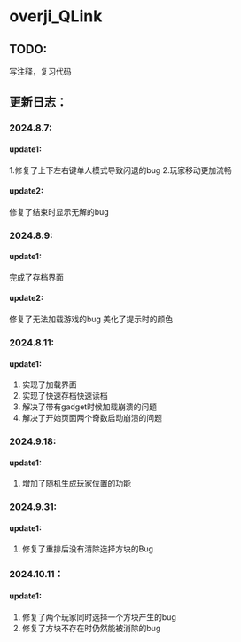 # overji_QLink
## TODO:
写注释，复习代码

## 更新日志：
### 2024.8.7:
#### update1:
1.修复了上下左右键单人模式导致闪退的bug
2.玩家移动更加流畅

#### update2:
修复了结束时显示无解的bug

### 2024.8.9:
#### update1:
完成了存档界面

#### update2:
修复了无法加载游戏的bug
美化了提示时的颜色

### 2024.8.11:
#### update1:
1. 实现了加载界面
2. 实现了快速存档快速读档
3. 解决了带有gadget时候加载崩溃的问题
4. 解决了开始页面两个奇数启动崩溃的问题

### 2024.9.18:
#### update1:
1. 增加了随机生成玩家位置的功能

### 2024.9.31:
#### update1:
1. 修复了重排后没有清除选择方块的Bug

### 2024.10.11：
#### update1:
1. 修复了两个玩家同时选择一个方块产生的bug
2. 修复了方块不存在时仍然能被消除的bug